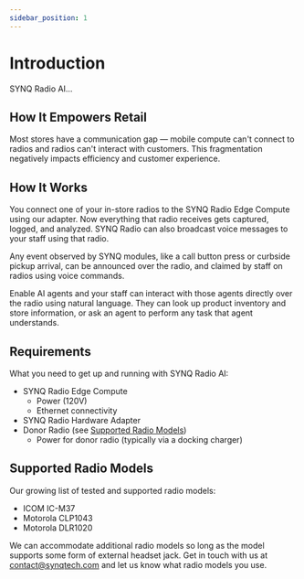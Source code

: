 ```yaml
---
sidebar_position: 1
---
```


# Introduction
SYNQ Radio AI...

## How It Empowers Retail
Most stores have a communication gap — mobile compute can't connect to radios and radios can't interact with customers. This fragmentation negatively impacts efficiency and customer experience. 

## How It Works
You connect one of your in-store radios to the SYNQ Radio Edge Compute using our adapter. Now everything that radio receives gets captured, logged, and analyzed. SYNQ Radio can also broadcast voice messages to your staff using that radio.

Any event observed by SYNQ modules, like a call button press or curbside pickup arrival, can be announced over the radio, and claimed by staff on radios using voice commands. 

Enable AI agents and your staff can interact with those agents directly over the radio using natural language. They can look up product inventory and store information, or ask an agent to perform any task that agent understands. 

## Requirements
What you need to get up and running with SYNQ Radio AI:
- SYNQ Radio Edge Compute
  - Power (120V)
  - Ethernet connectivity
- SYNQ Radio Hardware Adapter
- Donor Radio (see [Supported Radio Models](#supported-radio-models))
  - Power for donor radio (typically via a docking charger)

## Supported Radio Models
Our growing list of tested and supported radio models:
- ICOM IC-M37
- Motorola CLP1043
- Motorola DLR1020

We can accommodate additional radio models so long as the model supports some form of external headset jack. Get in touch with us at contact@synqtech.com and let us know what radio models you use.